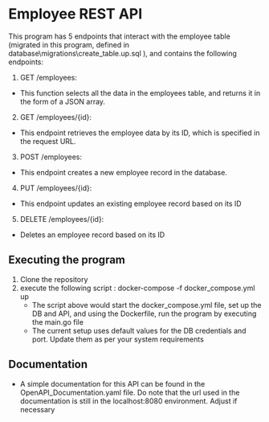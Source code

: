 # Employee REST API
This program has 5 endpoints that interact with the employee table (migrated in this program, defined in database\migrations\create_table.up.sql ), and contains the following endpoints:

1. GET /employees:
- This function selects all the data in the employees table, and returns it in the form of a JSON array.

2. GET /employees/{id}:
- This endpoint retrieves the employee data by its ID, which is specified in the request URL.

3. POST /employees:
- This endpoint creates a new employee record in the database.

4. PUT /employees/{id}:
- This endpoint updates an existing employee record based on its ID

5. DELETE /employees/{id}:
- Deletes an employee record based on its ID

## Executing the program
1. Clone the repository
2. execute the following script : docker-compose -f docker_compose.yml up
    - The script above would start the docker_compose.yml file, set up the DB and API, and using the Dockerfile, run the program by executing the main.go file
    - The current setup uses default values for the DB credentials and port. Update them as per your system requirements

## Documentation
- A simple documentation for this API can be found in the OpenAPI_Documentation.yaml file. Do note that the url used in the documentation is still in the localhost:8080 environment. Adjust if necessary